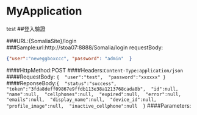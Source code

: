 # MyApplication
test
##登入驗證

###URL:{SomaliaSite}/login
###Sample:url:http://stoa07:8888/Somalia/login
requestBody:  
```json
{"user":"neweggboxccc", "password": "admin"  }  
```
####HttpMethod:POST
####Headers:```Content-Type:application/json```
####RequestBody: ```{  "user":"test",  "password":"xxxxxx" }```
####ReponseBody:```{  "status":"success",  "token":"3fda8deff09867e9ffdb113e38a1213768cada8b",  "id":null,  "name":null,  "cellphones":null,  "expired":null,  "error":null,  "emails":null,  "display_name":null,  "device_id":null,  "profile_image":null,  "inactive_cellphone":null  }```
####Parameters:
